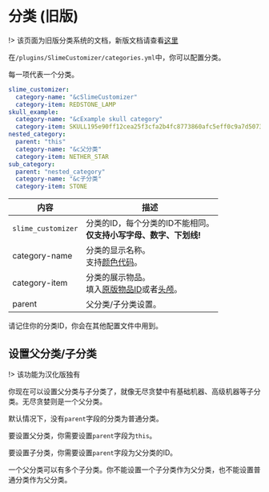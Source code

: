 # 分类 (旧版)

!> 该页面为旧版分类系统的文档，新版文档请查看[这里](./Categories)

在`/plugins/SlimeCustomizer/categories.yml`中，你可以配置分类。

每一项代表一个分类。

```yaml
slime_customizer:
  category-name: "&cSlimeCustomizer"
  category-item: REDSTONE_LAMP
skull_example:
  category-name: "&cExample skull category"
  category-item: SKULL195e90ff12cea25f3cfa2b4fc8773860afc5eff0c9a7d507355816ccc68bbde3
nested_category:
  parent: "this"
  category-name: "&c父分类"
  category-item: NETHER_STAR
sub_category:
  parent: "nested_category"
  category-name: "&c子分类"
  category-item: STONE
```

| 内容 | 描述 |
| -------- | -------- |
| `slime_customizer` | 分类的ID，每个分类的ID不能相同。<br>**仅支持小写字母、数字、下划线!** |
| category-name | 分类的显示名称。<br>支持[颜色代码](./Color-codes)。 |
| category-item | 分类的展示物品。<br>填入[原版物品ID](https://hub.spigotmc.org/javadocs/spigot/org/bukkit/Material.html)或者[头颅](./Skull-Items)。 |
| parent | 父分类/子分类设置。 |

请记住你的分类ID，你会在其他配置文件中用到。

## 设置父分类/子分类

!> 该功能为汉化版独有

你现在可以设置父分类与子分类了，就像无尽贪婪中有基础机器、高级机器等子分类。无尽贪婪则是一个父分类。

默认情况下，没有`parent`字段的分类为普通分类。

要设置父分类，你需要设置`parent`字段为`this`。

要设置子分类，你需要设置`parent`字段为父分类的ID。

一个父分类可以有多个子分类。你不能设置一个子分类作为父分类，也不能设置普通分类作为父分类。
